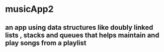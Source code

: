 # musicApp2
## an app using data structures like doubly linked lists , stacks and queues that helps maintain and play songs from a playlist
